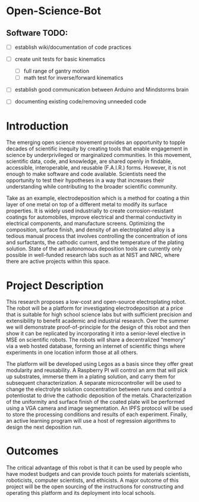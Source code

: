 # Open-Science-Bot

## Software TODO:
- [ ] establish wiki/documentation of code practices 
- [ ] create unit tests for basic kinematics
  - [ ] full range of gantry motion
  - [ ] math test for inverse/forward kinematics
- [ ] establish good communication between Arduino and Mindstorms brain
- [ ] documenting existing code/removing unneeded code


# Introduction
The emerging open science movement provides an opportunity to topple decades of scientific inequity by creating tools that enable engagement in science by underprivileged or marginalized communities. In this movement, scientific data, code, and knowledge, are shared openly in findable, accessible, interoperable, and reusable (F.A.I.R.) forms. However, it is not enough to make software and code available. Scientists need the opportunity to test their hypotheses in a way that increases their understanding while contributing to the broader scientific community.  

Take as an example, electrodeposition which is a method for coating a thin layer of one metal on top of a different metal to modify its surface properties. It is widely used industrially to create corrosion-resistant coatings for automobiles, improve electrical and thermal conductivity in electrical components, and manufacture screens. Optimizing the composition, surface finish, and density of an electroplated alloy is a tedious manual process that involves controlling the concentration of ions and surfactants, the cathodic current, and the temperature of the plating solution. State of the art autonomous deposition tools are currently only possible in well-funded research labs such as at NIST and NRC, where there are active projects within this space.

# Project Description
This research proposes a low-cost and open-source electroplating robot. The robot will be a platform for investigating electrodeposition at a price that is suitable for high school science labs but with sufficient precision and extensibility to benefit academic and industrial research. Over the summer we will demonstrate proof-of-principle for the design of this robot and then show it can be replicated by incorporating it into a senior-level elective in MSE on scientific robots. The robots will share a decentralized “memory” via a web hosted database, forming an internet of scientific things where experiments in one location inform those at all others.

The platform will be developed using Legos as a basis since they offer great modularity and reusability. A Raspberry PI will control an arm that will pick up substrates, immerse them in a plating solution, and carry them for subsequent characterization. A separate microcontroller will be used to change the electrolyte solution concentration between runs and control a potentiostat to drive the cathodic deposition of the metals. Characterization of the uniformity and surface finish of the coated plate will be performed using a VGA camera and image segmentation. An IPFS protocol will be used to store the processing conditions and results of each experiment. Finally, an active learning program will use a host of regression algorithms to design the next deposition run. 
 
# Outcomes
The critical advantage of this robot is that it can be used by people who have modest budgets and can provide touch points for materials scientists, roboticists, computer scientists, and ethicists. A major outcome of this project will be the open sourcing of the instructions for constructing and operating this platform and its deployment into local schools. 
